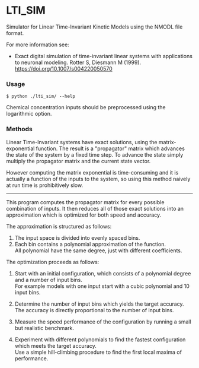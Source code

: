 # LTI_SIM

Simulator for Linear Time-Invariant Kinetic Models using the NMODL file format.

For more information see:
 *  Exact digital simulation of time-invariant linear systems with applications
    to neuronal modeling. Rotter S, Diesmann M (1999). 
    https://doi.org/10.1007/s004220050570

### Usage

```
$ python ./lti_sim/ --help
```

Chemical concentration inputs should be preprocessed using the logarithmic option.

### Methods

Linear Time-Invariant systems have exact solutions, using the matrix-exponential
function. The result is a "propagator" matrix which advances the state of the
system by a fixed time step. To advance the state simply multiply the
propagator matrix and the current state vector.

However computing the matrix exponential is time-consuming and it is actually a
function of the inputs to the system, so using this method naively at run time
is prohibitively slow.

---

This program computes the propagator matrix for every possible combination of
inputs. It then reduces all of those exact solutions into an approximation
which is optimized for both speed and accuracy.

The approximation is structured as follows:
1. The input space is divided into evenly spaced bins.
2. Each bin contains a polynomial approximation of the function.  
   All polynomial have the same degree, just with different coefficients.

The optimization proceeds as follows:

1. Start with an initial configuration, which consists of a polynomial degree
and a number of input bins.  
For example models with one input start with a cubic polynomial and 10 input bins.

2. Determine the number of input bins which yields the target accuracy.  
The accuracy is directly proportional to the number of input bins.

3. Measure the speed performance of the configuration by running a small but
realistic benchmark.

4. Experiment with different polynomials to find the fastest configuration which
meets the target accuracy.  
Use a simple hill-climbing procedure to find the first local maxima of
performance.
